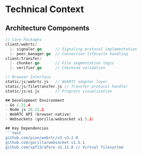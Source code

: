 # Technical Context

## Architecture Components
```go
// Core Packages
client/webrtc/
  |- signaler.go      // Signaling protocol implementation
  |- peer_manager.go  // Connection lifecycle handling
client/transfer/
  |- chunker.go       // File segmentation logic
  |- verifier.go      // Checksum validation

// Browser Interface
static/js/webrtc.js   // WebRTC adapter layer
static/js/filetransfer.js // Transfer protocol handler
static/js/ui.js       // Progress visualization

## Development Environment
- Go 1.21.4
- Node.js 18.12.1
- WebRTC API (browser-native)
- Websockets (gorilla/websocket v1.5.1)

## Key Dependencies
```text
github.com/pion/webrtc/v3 v3.2.0
github.com/gorilla/websocket v1.5.1
github.com/spf13/afero v1.11.0 // Virtual filesystem
